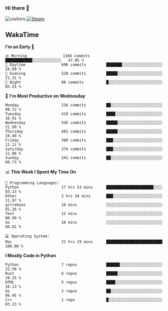 ### Hi there 👋

![visitors](https://visitor-badge.glitch.me/badge?page_id=zhourunlai)
[![Steam](https://img.shields.io/badge/dynamic/json?url=https%3A%2F%2Fapi.swo.moe%2Fstats%2Fsteamgames%2F76561198285156854&query=count&color=0b1a37&label=Steam&labelColor=134375&logo=steam&suffix=+games&cacheSeconds=3600)](http://steamcommunity.com/profiles/76561198285156854)

## WakaTime
<!--START_SECTION:waka-->
**I'm an Early 🐤** 

```text
🌞 Morning                1166 commits        ████████████░░░░░░░░░░░░░   47.05 % 
🌆 Daytime                696 commits         ███████░░░░░░░░░░░░░░░░░░   28.09 % 
🌃 Evening                528 commits         █████░░░░░░░░░░░░░░░░░░░░   21.31 % 
🌙 Night                  88 commits          █░░░░░░░░░░░░░░░░░░░░░░░░   03.55 % 
```
📅 **I'm Most Productive on Wednesday** 

```text
Monday                   216 commits         ██░░░░░░░░░░░░░░░░░░░░░░░   08.72 % 
Tuesday                  419 commits         ████░░░░░░░░░░░░░░░░░░░░░   16.91 % 
Wednesday                545 commits         █████░░░░░░░░░░░░░░░░░░░░   21.99 % 
Thursday                 483 commits         █████░░░░░░░░░░░░░░░░░░░░   19.49 % 
Friday                   300 commits         ███░░░░░░░░░░░░░░░░░░░░░░   12.11 % 
Saturday                 274 commits         ███░░░░░░░░░░░░░░░░░░░░░░   11.06 % 
Sunday                   241 commits         ██░░░░░░░░░░░░░░░░░░░░░░░   09.73 % 
```


📊 **This Week I Spent My Time On** 

```text
💬 Programming Languages: 
Python                   17 hrs 53 mins      █████████████████████░░░░   83.23 % 
Other                    2 hrs 34 mins       ███░░░░░░░░░░░░░░░░░░░░░░   11.97 % 
gitrebase                16 mins             ░░░░░░░░░░░░░░░░░░░░░░░░░   01.26 % 
Text                     12 mins             ░░░░░░░░░░░░░░░░░░░░░░░░░   00.99 % 
Go                       10 mins             ░░░░░░░░░░░░░░░░░░░░░░░░░   00.81 % 

💻 Operating System: 
Mac                      21 hrs 29 mins      █████████████████████████   100.00 % 
```

**I Mostly Code in Python** 

```text
Python                   7 repos             ██████░░░░░░░░░░░░░░░░░░░   22.58 % 
Rust                     6 repos             █████░░░░░░░░░░░░░░░░░░░░   19.35 % 
HTML                     5 repos             ████░░░░░░░░░░░░░░░░░░░░░   16.13 % 
Go                       2 repos             ██░░░░░░░░░░░░░░░░░░░░░░░   06.45 % 
C++                      1 repo              █░░░░░░░░░░░░░░░░░░░░░░░░   03.23 % 
```




<!--END_SECTION:waka-->
